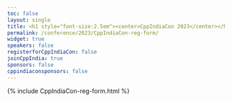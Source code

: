 ```yaml
---
toc: false
layout: single
title: <h1 style="font-size:2.5em"><center>CppIndiaCon 2023</center></h1><center><p style="font-size:0.75em">The C++ festival of India</p><center><p style="font-size:1.5em">Registration Form
permalink: /conference/2023/CppIndiaCon-reg-form/
widget: true
speakers: false
registerforCppIndiaCon: false
joinCppIndia: true
sponsors: false
cppindiaconsponsors: false
---
```


{% include CppIndiaCon-reg-form.html %}

<pre>















</pre>